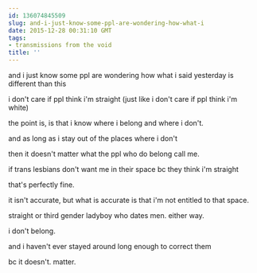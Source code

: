 ```yaml
---
id: 136074845509
slug: and-i-just-know-some-ppl-are-wondering-how-what-i
date: 2015-12-28 00:31:10 GMT
tags:
- transmissions from the void
title: ''
---
```


and i just know some ppl are wondering how what i said yesterday is different than this

i don't care if ppl think i'm straight (just like i don't care if ppl think i'm white)

the point is, is that i know where i belong and where i don't.

and as long as i stay out of the places where i don't

then it doesn't matter what the ppl who do belong call me.

if trans lesbians don't want me in their space bc they think i'm straight

that's perfectly fine.

it isn't accurate, but what is accurate is that i'm not entitled to that space.

straight or third gender ladyboy who dates men. either way.

i don't belong.

and i haven't ever stayed around long enough to correct them

bc it doesn't. matter.